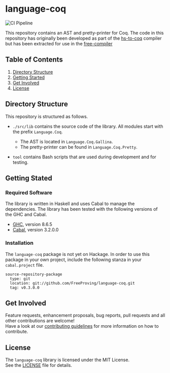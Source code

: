 # language-coq

<!-- Badges -->
![CI Pipeline](https://github.com/FreeProving/language-coq/workflows/CI%20Pipeline/badge.svg)

<!-- Short description -->
This repository contains an AST and pretty-printer for Coq.
The code in this repository has originally been developed as part of the [hs-to-coq][] compiler but has been extracted for use in the [free-compiler][]

## Table of Contents

1. [Directory Structure](#directory-structure)
2. [Getting Started](#getting-started)
3. [Get Involved](#get-involved)
4. [License](#license)

## Directory Structure

This repository is structured as follows.

 - `./src/lib` contains the source code of the library.
    All modules start with the prefix `Language.Coq`.

    + The AST is located in `Language.Coq.Gallina`.
    + The pretty-printer can be found in `Language.Coq.Pretty`.

 - `tool` contains Bash scripts that are used during development and for testing.

## Getting Stated

### Required Software

The library is written in Haskell and uses Cabal to manage the dependencies.
The library has been tested with the following versions of the GHC and Cabal.

 - [GHC][software/ghc], version  8.6.5
 - [Cabal][software/cabal], version 3.2.0.0

### Installation

The `language-coq` package is not yet on Hackage.
In order to use this package in your own project, include the following stanza in your `cabal.project` file.

```cabal
source-repository-package
  type: git
  location: git://github.com/FreeProving/language-coq.git
  tag: v0.3.0.0
```

## Get Involved

Feature requests, enhancement proposals, bug reports, pull requests and all other contributions are welcome!  
Have a look at our [contributing guidelines][guidelines/CONTRIBUTING] for more information on how to contribute.

## License

The `language-coq` library is licensed under the MIT License.  
See the [LICENSE][language-coq/LICENSE] file for details.

[free-compiler]:
  https://github.com/FreeProving/free-compiler
  "Free Compiler on GitHub"

[guidelines/CONTRIBUTING]:
  https://github.com/FreeProving/guidelines/blob/main/CONTRIBUTING.md
  "Contributing Guidelines of the FreeProving project"

[hs-to-coq]:
  https://github.com/antalsz/hs-to-coq
  "hs-to-coq on GitHub"

[language-coq/LICENSE]:
  https://github.com/FreeProving/language-coq/blob/main/LICENSE
  "haskell-src-transformations — The MIT License"

[software/ghc]:
  https://www.haskell.org/ghc/
  "The Glasgow Haskell Compiler"
[software/cabal]:
  https://www.haskell.org/cabal/
  "Common Architecture for Building Applications and Libraries"
